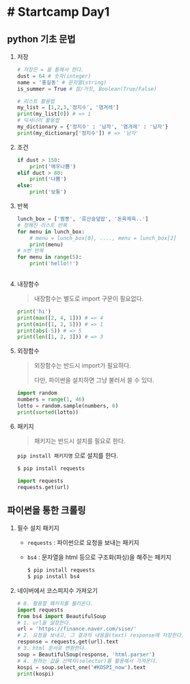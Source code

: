 # # Startcamp Day1

## python 기초 문법

1. 저장

   ```python
   # 저장은 = 을 통해서 한다.
   dust = 64 # 숫자(integer)
   name = '홍길동' # 문자열(string)
   is_summer = True # 참/거짓, Boolean(True/False)
   ```

   ```python
   # 리스트 활용법
   my_list = [1,2,3,'정지수', '염겨레']
   print(my_list[0]) # => 1
   # 딕셔너리 활용법
   my_dictionary = {'정지수' : '남자', '염겨레' : '남자'}
   print(my_dictionary['정지수']) # => '남자'
   ```

   

2. 조건

   ```python
   if dust > 150:
       print('매우나쁨')
   elif duct > 80:
       print('나쁨')
   else:
       print('보통')
   ```

   

3. 반복

   ```python
   lunch_box = ['짬뽕', '류산슬덮밥', '돈육제육..']
   # 정해진 리스트 반복
   for menu in lunch_box:
       # menu = lunch_box[0], ...., menu = lunch_box[2]
       print(menu)
   # n번 반복
   for menu in range(5):
       print('hello!!')
       
   ```

4. 내장함수

   > 내장함수는 별도로 import 구문이 필요없다.

   ```python
   print('hi')
   print(max([2, 4, 1])) # => 4
   print(min([1, 2, 5])) # => 1
   print(abs(-5)) # => 5
   print(len([1, 2, 3])) # => 3
   ```

5. 외장함수

   > 외장함수는 반드시  import가 필요하다.
   >
   > 다만, 파이썬을 설치하면 그냥 불러서 쓸 수 있다.

   ```python
   import random
   numbers = range(1, 46)
   lotto = random.sample(numbers, 6)
   print(sorted(lotto))
   ```

6. 패키지

   > 패키지는 반드시 설치를 필요로 한다.

   `pip install 패키지명` 으로 설치를 한다.

   ```bash
   $ pip install requests
   ```

   ```python
   import requests
   requests.get(url)
   ```





## 파이썬을 통한 크롤링

1. 필수 설치 패키지

   * `requests` :  파이썬으로 요청을 보내는 패키지

   * `bs4` : 문자열을 html 등으로 구조화(파싱)을 해주는 패키지

     ```bash
     $ pip install requests
     $ pip install bs4
     ```

2. 네이버에서 코스피지수 가져오기

   ```python
   # 0. 활용할 패키지를 불러온다.
   import requests
   from bs4 import BeautifulSoup
   # 1. url을 설정한다.
   url = 'https://finance.naver.com/sise/'
   # 2. 요청을 보내고, 그 결과의 내용을(text) response에 저장한다.
   response = requests.get(url).text
   # 3. html 문서로 변환한다.
   soup = BeautifulSoup(response, 'html.parser')
   # 4. 원하는 값을 선택자(selector)를 활용해서 가져온다.
   kospi = soup.select_one('#KOSPI_now').text
   print(kospi)
   
   ```

   